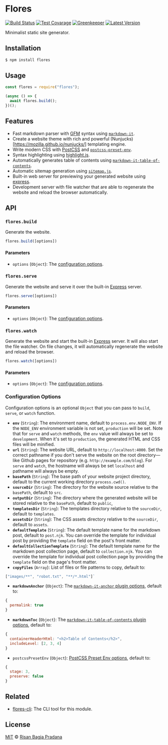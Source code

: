 # Flores

[![Build Status](https://badgen.net/travis/risan/flores)](https://travis-ci.org/risan/flores)
[![Test Covarage](https://badgen.net/codecov/c/github/risan/flores)](https://codecov.io/gh/risan/flores)
[![Greenkeeper](https://badges.greenkeeper.io/risan/flores.svg)](https://greenkeeper.io)
[![Latest Version](https://badgen.net/npm/v/flores)](https://www.npmjs.com/package/flores)

Minimalist static site generator.

## Installation

```bash
$ npm install flores
```

## Usage

```js
const flores = require("flores");

(async () => {
  await flores.build();
})();
```

## Features

* Fast markdown parser with [GFM](https://github.github.com/gfm/) syntax using [`markdown-it`](https://github.com/markdown-it/markdown-it).
* Create a website theme with rich and powerful (Nunjucks)[https://mozilla.github.io/nunjucks/] templating engine.
* Write modern CSS with [PostCSS](https://postcss.org/) and [`postcss-preset-env`](https://preset-env.cssdb.org/).
* Syntax highlighting using [highlight.js](https://highlightjs.org/).
* Automatically generates table of contents using [`markdown-it-table-of-contents`](https://github.com/Oktavilla/markdown-it-table-of-contents).
* Automatic sitemap generation using [`sitemap.js`](https://github.com/ekalinin/sitemap.js).
* Built-in web server for previewing your generated website using [express](https://expressjs.com/).
* Development server with file watcher that are able to regenerate the website and reload the browser automatically.

## API

### `flores.build`

Generate the website.

```js
flores.build([options])
```

#### Parameters

* `options` (`Object`): The [configuration options](#configuration-options).

### `flores.serve`

Generate the website and serve it over the built-in [Express](https://expressjs.com/) server.

```js
flores.serve([options])
```

#### Parameters

* `options` (`Object`): The [configuration options](#configuration-options).

### `flores.watch`

Generate the website and start the built-in [Express](https://expressjs.com/) server. It will also start the file watcher. On file changes, it will automatically regenerate the website and reload the browser.

```js
flores.watch([options])
```

#### Parameters

* `options` (`Object`): The [configuration options](#configuration-options).

### Configuration Options

Configuration options is an optional `Object` that you can pass to `build`, `serve`, or `watch` function.

* **`env`** (`String`): The environment name, default to `process.env.NODE_ENV`. If the `NODE_ENV` environment variable is not set, `production` will be set. Note that for `serve` and `watch` methods, the `env` value will always be set to `development`. When it's set to `production`, the generated HTML and CSS files will be minified.
* **`url`** (`String`): The website URL, default to `http://localhost:4000`. Set the correct pathname if you don't serve the website on the root directory—like Github pages for repository (e.g. `http://example.com/blog`). For `serve` and `watch`, the hostname will always be set `localhost` and pathname will always be empty.
* **`basePath`** (`String`): The base path of your website project directory, default to the current working directory `process.cwd()`.
* **`sourceDir`** (`String`): The directory for the website source relative to the `basePath`, default to `src`.
* **`outputDir`** (`String`): The directory where the generated website will be stored relative to the `basePath`, default to `public`,
* **`templatesDir`** (`String`): The templates directory relative to the `sourceDir`, default to `templates`.
* **`assetsDir`** (`String`): The CSS assets directory relative to the `sourceDir`, default to `assets`.
* **`defaultTemplate`** (`String`): The default template name for the markdown post, default to `post.njk`. You can override the template for individual post by providing the `template` field on the post's front matter.
* **`defaultCollectionTemplate`** (`String`): The default template name for the markdown post collection page, default to `collection.njk`. You can override the template for individual post collection page by providing the `template` field on the page's front matter.
* **`copyFiles`** (`Array`): List of files or file patterns to copy, default to:

```js
["images/**", "robot.txt", "**/*.html"]`
```

* **`markdownAnchor`** (`Object`): The [`markdown-it-anchor` plugin options](https://github.com/valeriangalliat/markdown-it-anchor#usage), default to:

```js
{
  permalink: true
}
```

* **`markdownToc`** (`Object`): The [`markdown-it-table-of-contents` plugin options](https://github.com/Oktavilla/markdown-it-table-of-contents#options), default to:

```js
{
  containerHeaderHtml: "<h2>Table of Contents</h2>",
  includeLevel: [2, 3, 4]
}
```

* `postcssPresetEnv` (`Object`): [PostCSS Preset Env options](https://github.com/csstools/postcss-preset-env#options), default to:

```js
{
  stage: 3,
  preserve: false
}
```

## Related

* [flores-cli](https://github.com/risan/flores-cli): The CLI tool for this module.

## License

[MIT](https://github.com/risan/flores/blob/master/LICENSE) © [Risan Bagja Pradana](https://bagja.net)
